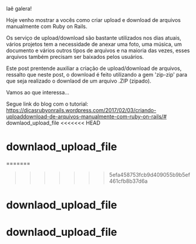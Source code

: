 Iaê galera!

Hoje venho mostrar a vocês como criar upload e download de arquivos manualmente com Ruby on Rails.

Os serviço de upload/download são bastante utilizados nos dias atuais, vários projetos tem a necessidade de anexar uma foto, uma música, um documento e vários outros tipos de arquivos e na maioria das vezes, esses arquivos também precisam ser baixados pelos usuários.

Este post prentende auxiliar a criação de upload/download de arquivos, ressalto que neste post, o download é feito utilizando a gem 'zip-zip' para que seja realizado o downlaod de um arquivo .ZIP (zipado).

Vamos ao que interessa...

Segue link do blog com o tutorial: https://dicasrubyonrails.wordpress.com/2017/02/03/criando-uploaddownload-de-arquivos-manualmente-com-ruby-on-rails/# downlaod_upload_file
<<<<<<< HEAD
# downlaod_upload_file
=======
>>>>>>> 5efa458753fcb9d409055b9b5ef461cfb8b37d6a
# downlaod_upload_file
# downlaod_upload_file
